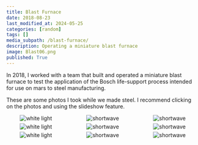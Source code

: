 ```yaml
---
title: Blast Furnace
date: 2018-08-23
last_modified_at: 2024-05-25
categories: [random]
tags: []
media_subpath: /blast-furnace/
description: Operating a miniature blast furnace
image: Blast06.png
published: True
---
```



<style>
    .grid-2x2 {
        display: grid;
        grid-template-columns: 1fr 1fr;
        grid-template-rows: auto auto;
        column-gap: 20px; /* Keep horizontal gap */
        justify-items: center;
    }
    .grid-3x2 {
        display: grid;
        grid-template-columns: 1fr 1fr 1fr;
        grid-template-rows: auto auto;
        column-gap: 20px; /* Keep horizontal gap */
        justify-items: center;
    }
    .grid-container {
        justify-items: center;
    }
    .grid-container > div {
        display: flex;
        flex-direction: column;
        align-items: center;
        height: 100%; /* Ensure the div takes full height of the grid cell */
        justify-content: flex-end; /* Align items to the bottom */
    }
    .grid-container img {
        width: auto;
        max-width: 100%;
        height: auto;
        object-fit: cover;
        display: block;
        margin-bottom: 5px; /* Small margin to separate the image and caption */
    }
    .grid-container .caption em {
        display: block;
        text-align: center;
        font-style: normal;
        font-size: 80%;
        padding: 0;
        color: #6d6c6c;
    }
</style>

In 2018, I worked with a team that built and operated a miniature blast furnace to test the application of the Bosch life-support process intended for use on mars to steel manufacturing.

These are some photos I took while we made steel. I recommend clicking on the photos and using the slideshow feature.

<div class="grid-container grid-3x2">
    <div>
        <img src="Blast03.png" alt="white light">
    </div>
    <div>
        <img src="Blast04.png" alt="shortwave">
    </div>
    <div>
        <img src="Blast05.png" alt="shortwave">
    </div>
</div>

<div class="grid-container grid-3x2">
    <div>
        <img src="Blast06.png" alt="white light">
    </div>
    <div>
        <img src="Blast07.png" alt="shortwave">
    </div>
    <div>
        <img src="Blast08.png" alt="shortwave">
    </div>
</div>

<div class="grid-container grid-3x2">
    <div>
        <img src="Blast09.png" alt="white light">
    </div>
    <div>
        <img src="Blast10.png" alt="shortwave">
    </div>
    <div>
        <img src="Blast11.png" alt="shortwave">
    </div>
</div>